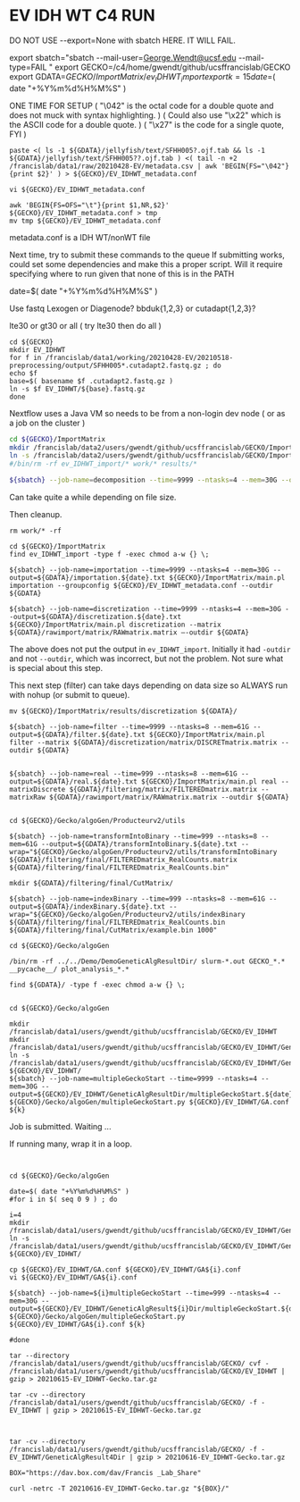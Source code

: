 #	EV IDH WT C4 RUN

DO NOT USE --export=None with sbatch HERE. IT WILL FAIL.

export sbatch="sbatch --mail-user=George.Wendt@ucsf.edu --mail-type=FAIL "
export GECKO=/c4/home/gwendt/github/ucsffrancislab/GECKO
export GDATA=${GECKO}/ImportMatrix/ev_IDHWT_import
export k=15
date=$( date "+%Y%m%d%H%M%S" )



ONE TIME FOR SETUP
( "\042" is the octal code for a double quote and does not muck with syntax highlighting. )
( Could also use "\x22" which is the ASCII code for a double quote. )
( "\x27" is the code for a single quote, FYI )

```
paste <( ls -1 ${GDATA}/jellyfish/text/SFHH005?.ojf.tab && ls -1 ${GDATA}/jellyfish/text/SFHH005??.ojf.tab ) <( tail -n +2 /francislab/data1/raw/20210428-EV/metadata.csv | awk 'BEGIN{FS="\042"}{print $2}' ) > ${GECKO}/EV_IDHWT_metadata.conf

vi ${GECKO}/EV_IDHWT_metadata.conf

awk 'BEGIN{FS=OFS="\t"}{print $1,NR,$2}' ${GECKO}/EV_IDHWT_metadata.conf > tmp
mv tmp ${GECKO}/EV_IDHWT_metadata.conf
```

metadata.conf is a IDH WT/nonWT file


Next time, try to submit these commands to the queue
If submitting works, could set some dependencies and make this a proper script.
Will it require specifying where to run given that none of this is in the PATH


date=$( date "+%Y%m%d%H%M%S" )


Use fastq 
Lexogen or Diagenode?
bbduk{1,2,3} or cutadapt{1,2,3}?

lte30 or gt30 or all ( try lte30 then do all )


```
cd ${GECKO}
mkdir EV_IDHWT
for f in /francislab/data1/working/20210428-EV/20210518-preprocessing/output/SFHH005*.cutadapt2.fastq.gz ; do
echo $f
base=$( basename $f .cutadapt2.fastq.gz )
ln -s $f EV_IDHWT/${base}.fastq.gz
done
```


Nextflow uses a Java VM so needs to be from a non-login dev node ( or as a job on the cluster )



```BASH
cd ${GECKO}/ImportMatrix
mkdir /francislab/data2/users/gwendt/github/ucsffrancislab/GECKO/ImportMatrix/ev_IDHWT_import
ln -s /francislab/data2/users/gwendt/github/ucsffrancislab/GECKO/ImportMatrix/ev_IDHWT_import
#/bin/rm -rf ev_IDHWT_import/* work/* results/*

${sbatch} --job-name=decomposition --time=9999 --ntasks=4 --mem=30G --output=${GDATA}/decomposition.${date}.txt ${GECKO}/ImportMatrix/main.pl decomposition --singleEnd --outdir ${GDATA} --reads '/c4/home/gwendt/github/ucsffrancislab/GECKO/EV_IDHWT/*.fastq.gz' --kmersize ${k}
```

Can take quite a while depending on file size. 

Then cleanup.


```
rm work/* -rf
```



```
cd ${GECKO}/ImportMatrix
find ev_IDHWT_import -type f -exec chmod a-w {} \;

${sbatch} --job-name=importation --time=9999 --ntasks=4 --mem=30G --output=${GDATA}/importation.${date}.txt ${GECKO}/ImportMatrix/main.pl importation --groupconfig ${GECKO}/EV_IDHWT_metadata.conf --outdir ${GDATA}

${sbatch} --job-name=discretization --time=9999 --ntasks=4 --mem=30G --output=${GDATA}/discretization.${date}.txt ${GECKO}/ImportMatrix/main.pl discretization --matrix ${GDATA}/rawimport/matrix/RAWmatrix.matrix –-outdir ${GDATA}
```

The above does not put the output in `ev_IDHWT_import`.
Initially it had `-outdir` and not `--outdir`, which was incorrect, but not the problem.
Not sure what is special about this step.

This next step (filter) can take days depending on data size so ALWAYS run with nohup (or submit to queue).


```
mv ${GECKO}/ImportMatrix/results/discretization ${GDATA}/

${sbatch} --job-name=filter --time=9999 --ntasks=8 --mem=61G --output=${GDATA}/filter.${date}.txt ${GECKO}/ImportMatrix/main.pl filter --matrix ${GDATA}/discretization/matrix/DISCRETmatrix.matrix --outdir ${GDATA}


${sbatch} --job-name=real --time=999 --ntasks=8 --mem=61G --output=${GDATA}/real.${date}.txt ${GECKO}/ImportMatrix/main.pl real --matrixDiscrete ${GDATA}/filtering/matrix/FILTEREDmatrix.matrix --matrixRaw ${GDATA}/rawimport/matrix/RAWmatrix.matrix --outdir ${GDATA}


cd ${GECKO}/Gecko/algoGen/Producteurv2/utils

${sbatch} --job-name=transformIntoBinary --time=999 --ntasks=8 --mem=61G --output=${GDATA}/transformIntoBinary.${date}.txt --wrap="${GECKO}/Gecko/algoGen/Producteurv2/utils/transformIntoBinary ${GDATA}/filtering/final/FILTEREDmatrix_RealCounts.matrix ${GDATA}/filtering/final/FILTEREDmatrix_RealCounts.bin"

mkdir ${GDATA}/filtering/final/CutMatrix/

${sbatch} --job-name=indexBinary --time=999 --ntasks=8 --mem=61G --output=${GDATA}/indexBinary.${date}.txt --wrap="${GECKO}/Gecko/algoGen/Producteurv2/utils/indexBinary ${GDATA}/filtering/final/FILTEREDmatrix_RealCounts.bin ${GDATA}/filtering/final/CutMatrix/example.bin 1000"
```




```
cd ${GECKO}/Gecko/algoGen

/bin/rm -rf ../../Demo/DemoGeneticAlgResultDir/ slurm-*.out GECKO_*.* __pycache__/ plot_analysis_*.* 

find ${GDATA}/ -type f -exec chmod a-w {} \;


cd ${GECKO}/Gecko/algoGen

mkdir /francislab/data1/users/gwendt/github/ucsffrancislab/GECKO/EV_IDHWT
mkdir /francislab/data1/users/gwendt/github/ucsffrancislab/GECKO/EV_IDHWT/GeneticAlgResultDir
ln -s /francislab/data1/users/gwendt/github/ucsffrancislab/GECKO/EV_IDHWT/GeneticAlgResultDir ${GECKO}/EV_IDHWT/
${sbatch} --job-name=multipleGeckoStart --time=9999 --ntasks=4 --mem=30G --output=${GECKO}/EV_IDHWT/GeneticAlgResultDir/multipleGeckoStart.${date}.txt ${GECKO}/Gecko/algoGen/multipleGeckoStart.py ${GECKO}/EV_IDHWT/GA.conf ${k}

```

Job is submitted. Waiting ...




If running many, wrap it in a loop.

```


cd ${GECKO}/Gecko/algoGen

date=$( date "+%Y%m%d%H%M%S" )
#for i in $( seq 0 9 ) ; do

i=4
mkdir /francislab/data1/users/gwendt/github/ucsffrancislab/GECKO/EV_IDHWT/GeneticAlgResult${i}Dir
ln -s /francislab/data1/users/gwendt/github/ucsffrancislab/GECKO/EV_IDHWT/GeneticAlgResult${i}Dir ${GECKO}/EV_IDHWT/

cp ${GECKO}/EV_IDHWT/GA.conf ${GECKO}/EV_IDHWT/GA${i}.conf
vi ${GECKO}/EV_IDHWT/GA${i}.conf

${sbatch} --job-name=${i}multipleGeckoStart --time=999 --ntasks=4 --mem=30G --output=${GECKO}/EV_IDHWT/GeneticAlgResult${i}Dir/multipleGeckoStart.${date}.txt ${GECKO}/Gecko/algoGen/multipleGeckoStart.py ${GECKO}/EV_IDHWT/GA${i}.conf ${k}

#done

```



```
tar --directory /francislab/data1/users/gwendt/github/ucsffrancislab/GECKO/ cvf - /francislab/data1/users/gwendt/github/ucsffrancislab/GECKO/EV_IDHWT | gzip > 20210615-EV_IDHWT-Gecko.tar.gz

tar -cv --directory /francislab/data1/users/gwendt/github/ucsffrancislab/GECKO/ -f - EV_IDHWT | gzip > 20210615-EV_IDHWT-Gecko.tar.gz



tar -cv --directory /francislab/data1/users/gwendt/github/ucsffrancislab/GECKO/ -f - EV_IDHWT/GeneticAlgResult4Dir | gzip > 20210616-EV_IDHWT-Gecko.tar.gz

BOX="https://dav.box.com/dav/Francis _Lab_Share"

curl -netrc -T 20210616-EV_IDHWT-Gecko.tar.gz "${BOX}/"
```
